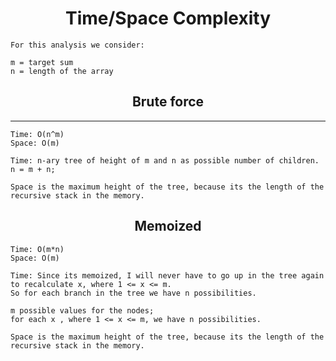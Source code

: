 # <center> Time/Space Complexity</center>

    For this analysis we consider:

    m = target sum
    n = length of the array

## <center> Brute force </center>
---

    Time: O(n^m)
    Space: O(m) 

    Time: n-ary tree of height of m and n as possible number of children.
    n = m + n; 
                
    Space is the maximum height of the tree, because its the length of the recursive stack in the memory.

## <center> Memoized </center>

    Time: O(m*n)
    Space: O(m) 

    Time: Since its memoized, I will never have to go up in the tree again to recalculate x, where 1 <= x <= m.
    So for each branch in the tree we have n possibilities.

    m possible values for the nodes;
    for each x , where 1 <= x <= m, we have n possibilities.
    
    Space is the maximum height of the tree, because its the length of the recursive stack in the memory.